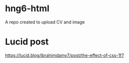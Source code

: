 # hng6-html
A repo created to upload CV and image

# Lucid post
https://lucid.blog/ibrahimdamy7/post/the-effect-of-css-1f7
